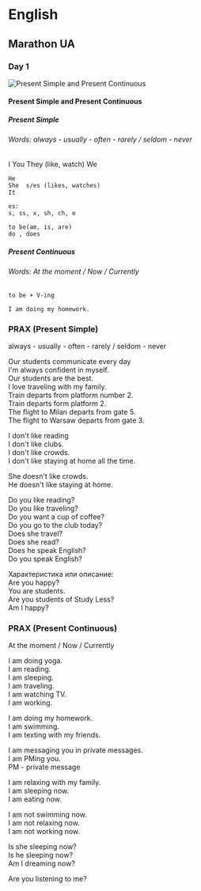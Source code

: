 ﻿# English
## Marathon UA
### Day 1
![Present Simple and Present Continuous]()

#### Present Simple and Present Continuous

##### Present Simple
###### Words:  always - usually - often - rarely / seldom - never

I 
You 
They  (like, watch)
We 

    He 
    She  s/es (likes, watches)
    It

    es:
    s, ss, x, sh, ch, o

    to be(am, is, are)
    do , does 

##### Present Continuous
###### Words: At the moment / Now / Currently

    to be + V-ing 

    I am doing my homework.  

### PRAX (Present Simple)

always - usually - often - rarely / seldom - never

Our students communicate every day   
I'm always confident in myself.     
Our students are the best.    
I love traveling with my family.    
Train departs from platform number 2.    
Train departs form platform 2.    
The flight to Milan departs from gate 5.    
The flight to Warsaw departs from gate 3.    

I don't like reading     
I don't like clubs.    
I don't like crowds.    
I don't like staying at home all the time.    

She doesn't like crowds.    
He doesn't like staying at home.    

Do you like reading?  
Do you like traveling?  
Do you want a cup of coffee?  
Do you go to the club today?  
Does she travel?  
Does she read?  
Does he speak English?  
Do you speak English?  

Характеристика или описание:  
Are you happy?  
You are students.    
Are you students of Study Less?  
Am I happy?  

### PRAX (Present Continuous)

At the moment / Now / Currently  

I am doing yoga.  
I am reading.  
I am sleeping.  
I am traveling.  
I am watching TV.  
I am working.  

I am doing my homework.  
I am swimming.  
I am texting with my friends.  

I am messaging you in private messages.  
I am PMing you.  
PM - private message

I am relaxing with my family.  
I am sleeping now.  
I am eating now.  


I am not swimming now.  
I am not relaxing now.  
I am not working now.  

Is she sleeping now?  
Is he sleeping now?  
Am I dreaming now?  

Are you listening to me?  


